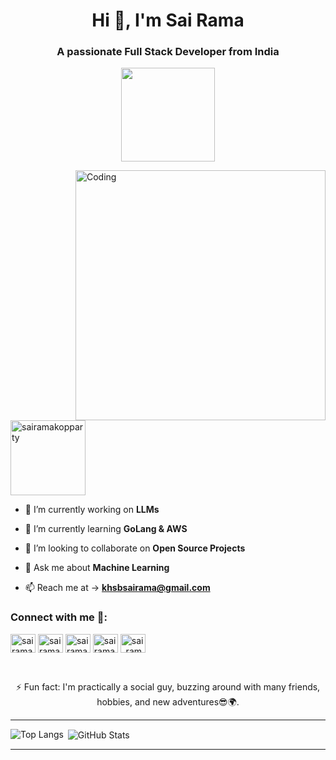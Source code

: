 <h1 align="center">Hi 👋, I'm Sai Rama</h1>
<h3 align="center">A passionate Full Stack Developer from India</h3>

<p align="center">
  <a href="https://linkedin.com/in/sairama-kopparty">
        <img src="https://img.shields.io/badge/LinkedIn-Sai%20Rama-blue?logo=linkedin&style=flat-square" width="150" />
  </a>
</p>

<img align="right" alt="Coding" width="400" src="https://cdn.dribbble.com/users/1162077/screenshots/3848914/programmer.gif">

<!--<p align="left"> <img src="https://komarev.com/ghpvc/?username=sairamakopparty&label=Profile%20views&color=0e75b6&style=flat" alt="sairamakopparty" /> </p>-->

<p align="left"> <img src="https://komarev.com/ghpvc/?username=sairamakopparty&label=Profile%20views&color=0e75b6&style=flat" alt="sairamakopparty" width="120" /> </p>

<!--<p align="left"> <a href="https://twitter.com/sairama_25" target="blank"><img src="https://img.shields.io/twitter/follow/sairama_25?logo=twitter&style=for-the-badge" alt="sairama_25" /></a> </p>-->

- 🔭 I’m currently working on **LLMs**

- 🌱 I’m currently learning **GoLang & AWS**

- 👯 I’m looking to collaborate on **Open Source Projects**

- 💬 Ask me about **Machine Learning**

- 📫 Reach me at -> **khsbsairama@gmail.com**

<h3 align="left">Connect with me 🤝:</h3>
<p align="left">
<a href="https://twitter.com/sairama_25" target="blank"><img align="center" src="https://raw.githubusercontent.com/rahuldkjain/github-profile-readme-generator/master/src/images/icons/Social/twitter.svg" alt="sairama_25" height="30" width="40" /></a>
<a href="https://linkedin.com/in/sairama-kopparty" target="blank"><img align="center" src="https://raw.githubusercontent.com/rahuldkjain/github-profile-readme-generator/master/src/images/icons/Social/linked-in-alt.svg" alt="sairama-kopparty" height="30" width="40" /></a>
<a href="https://instagram.com/sairama_25" target="blank"><img align="center" src="https://raw.githubusercontent.com/rahuldkjain/github-profile-readme-generator/master/src/images/icons/Social/instagram.svg" alt="sairama_25" height="30" width="40" /></a>
<a href="https://www.hackerrank.com/sairamakopparty" target="blank"><img align="center" src="https://raw.githubusercontent.com/rahuldkjain/github-profile-readme-generator/master/src/images/icons/Social/hackerrank.svg" alt="sairamakopparty" height="30" width="40" /></a>
<a href="https://www.leetcode.com/sairama_25" target="blank"><img align="center" src="https://raw.githubusercontent.com/rahuldkjain/github-profile-readme-generator/master/src/images/icons/Social/leet-code.svg" alt="sai_rama" height="30" width="40" /></a>
</p>
<br>

<p align="center">⚡ Fun fact: I'm practically a social guy, buzzing around with many friends, hobbies, and new adventures😎🌍.</p>

---

<p><img align="left" src="https://github-readme-stats.vercel.app/api/top-langs?username=sairamakopparty&show_icons=true&locale=en&layout=compact&theme=vue&hide_border=true" alt="Top Langs" /></p>

<p>&nbsp;<img align="center" src="https://github-readme-stats.vercel.app/api?username=sairamakopparty&show_icons=true&locale=en&theme=vue&hide_border=true" alt="GitHub Stats" /></p>

---
<!--<p><img align="center" src="https://github-readme-streak-stats.herokuapp.com/?user=sairamakopparty&" alt="sairamakopparty" /></p>
<img src="https://github-readme-streak-stats.herokuapp.com/?user=sairamakopparty" alt="sairamakopparty" />>
